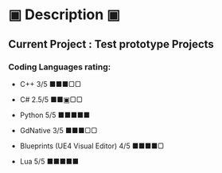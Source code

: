 # ▣ Description ▣
## Current Project : Test prototype Projects
### Coding Languages rating:
* C++ 3/5 ■■■▢▢


* C# 2.5/5 ■■▣▢▢


* Python 5/5 ■■■■■


* GdNative 3/5 ■■■▢▢


* Blueprints (UE4 Visual Editor) 4/5 ■■■■▢


* Lua 5/5 ■■■■■


